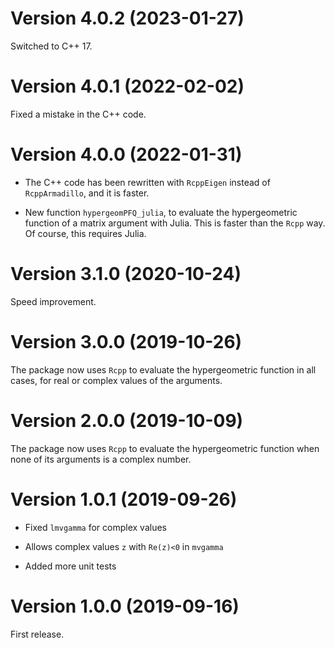# Version 4.0.2 (2023-01-27)

Switched to C++ 17.


# Version 4.0.1 (2022-02-02)

Fixed a mistake in the C++ code.


# Version 4.0.0 (2022-01-31)

- The C++ code has been rewritten with `RcppEigen` instead of `RcppArmadillo`, 
and it is faster.

- New function `hypergeomPFQ_julia`, to evaluate the hypergeometric function of 
a matrix argument with Julia. This is faster than the `Rcpp` way. Of course, 
this requires Julia.


# Version 3.1.0 (2020-10-24)

Speed improvement.


# Version 3.0.0 (2019-10-26)

The package now uses `Rcpp` to evaluate the hypergeometric function in all cases, 
for real or complex values of the arguments.


# Version 2.0.0 (2019-10-09)

The package now uses `Rcpp` to evaluate the hypergeometric function when none 
of its arguments is a complex number.


# Version 1.0.1 (2019-09-26)

- Fixed `lmvgamma` for complex values

- Allows complex values `z` with `Re(z)<0` in `mvgamma`

- Added more unit tests


# Version 1.0.0 (2019-09-16)

First release.
